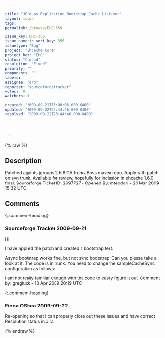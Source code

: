 ```yaml
---

title: "JGroups Replication Bootstrap Cache Listener"
layout: issue
tags: 
permalink: /browse/EHC-356

issue_key: EHC-356
issue_numeric_sort_key: 356
issuetype: "Bug"
project: "Ehcache Core"
project_key: "EHC"
status: "Closed"
resolution: "Fixed"
priority: ""
components: ""
labels: 
assignee: "drb"
reporter: "sourceforgetracker"
votes:  0
watchers: 0

created: "2009-09-21T15:08:06.000-0400"
updated: "2009-09-22T23:44:46.000-0400"
resolved: "2009-09-22T23:44:46.000-0400"




---
```


{% raw %}

## Description

<div markdown="1" class="description">

Patched againts jgroups 2.6.8.GA from JBoss maven repo. Apply with patch on svn trunk.
Available for review, hopefully for inclusion in ehcache 1.6.0 final.
Sourceforge Ticket ID: 2697727 - Opened By: mteodori - 20 Mar 2009 15:32 UTC

</div>

## Comments


{:.comment-heading}
### **Sourceforge Tracker** <span class="date">2009-09-21</span>

<div markdown="1" class="comment">

Hi

I have applied the patch and created a bootstrap test.

Async bootstrap works fine, but not sync bootstrap. Can you please take a look at it. The code is in trunk.
You need to change the sampleCacheSync configuration as follows:

<bootstrapCacheLoaderFactory class="net.sf.ehcache.distribution.jgroups.JGroupsBootstrapCacheLoaderFactory"
                                   properties="bootstrapAsynchronously=false,
                                               maximumChunkSizeBytes=5000000"/>

I am not really familiar enough with the code to easily figure it out.
Comment by: gregluck - 13 Apr 2009 20:19 UTC

</div>


{:.comment-heading}
### **Fiona OShea** <span class="date">2009-09-22</span>

<div markdown="1" class="comment">

Re-opening so that I can properly close out these issues and have correct Resolution status in Jira

</div>



{% endraw %}
